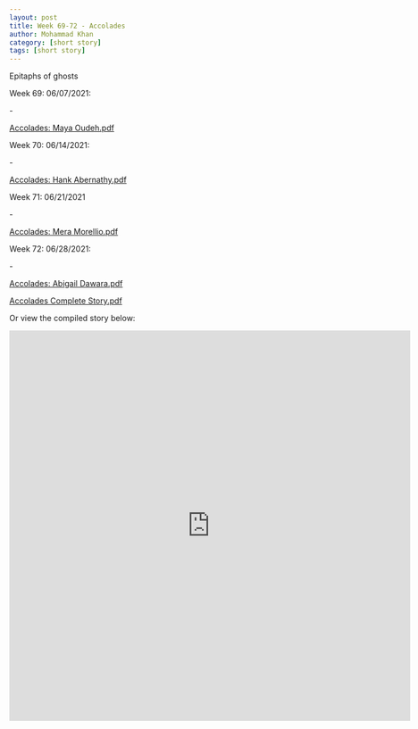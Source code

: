 ```yaml
---
layout: post
title: Week 69-72 - Accolades
author: Mohammad Khan
category: [short story]
tags: [short story]
---
```

Epitaphs of ghosts


<p>Week 69: 06/07/2021:</p>
- <p><a href="https://drive.google.com/file/d/1h13piIABGtsZc3M7KrAe_QvoCHRnwUmq/view?usp=sharing">
Accolades: Maya Oudeh.pdf</a></p>

<p>Week 70: 06/14/2021:</p>
- <p><a href="https://drive.google.com/file/d/1l_PNz5iHk1kFKzBVKy4rjGnBX6ZNdGS_/view?usp=sharing">
Accolades: Hank Abernathy.pdf</a></p>

<p>Week 71: 06/21/2021</p>
- <p><a href="https://drive.google.com/file/d/1CPW8LfBypLw9mLDkTKn15YhDCXSVXaM4/view?usp=sharing">
Accolades: Mera Morellio.pdf</a></p>

<p>Week 72: 06/28/2021:</p>
- <p><a href="https://drive.google.com/file/d/1-0xgu1BTK8HnVs4JU4CXIYlBFKvw9U5x/view?usp=sharing">
Accolades: Abigail Dawara.pdf</a></p>

<p><a href="https://drive.google.com/file/d/1ZCOQHuhZAXKwSGGqzpPNFpqZ1PSXXVDr/view?usp=sharing">
Accolades Complete Story.pdf</a></p>

Or view the compiled story below: 
<!-- <embed src="https://drive.google.com/file/d/1ICEiEsziE3TYqeHpnmsZYxw7O0DCZp4E/view?usp=sharing#toolbar=0" width="800px" height="2100px" /> -->
<iframe
src="https://drive.google.com/file/d/1ZCOQHuhZAXKwSGGqzpPNFpqZ1PSXXVDr/view?usp=sharing&embedded=true"
style="width:718px; height:700px;" frameborder="0"></iframe>

